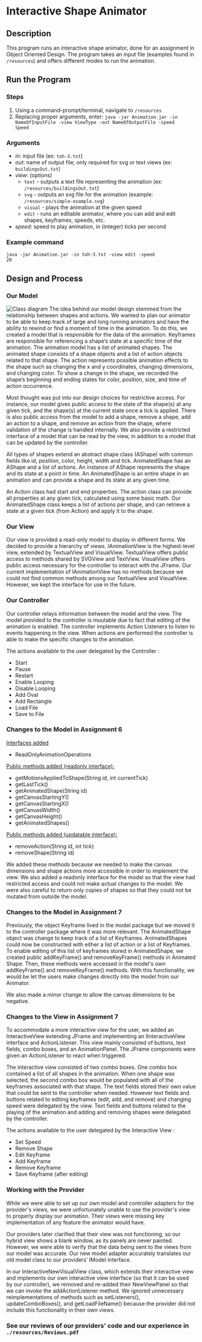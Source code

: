# Interactive Shape Animator
## Description
This program runs an interactive shape animator, done for an assignment in Object Oriented Design. The program takes an input file (examples found in <code>/resources</code>) and offers different modes to run the animation.

## Run the Program
### Steps
1. Using a command-prompt/terminal, navigate to <code><projectRoot>/resources</code>
2. Replacing proper arguments, enter: <code>java -jar Animation.jar -in NameOfInputFile -view ViewType -out NameOfOutputFile -speed Speed</code>
  
### Arguments
  - <i>in</i>: input file (ex: <code>toh-3.txt</code>)
  - <i>out</i>: name of output file; only required for svg or text views (ex: <code>buildingsOut.txt</code>)
  - <i>view</i>: (options)
    - <code>text</code> - outputs a text file representing the animation (ex: <code>/resources/buildingsOut.txt</code>)
    - <code>svg</code> - outputs an svg file for the animation (example: <code>/resources/simple-example.svg</code>)
    - <code>visual</code> - plays the animation at the given speed
    - <code>edit</code> - runs an editable animator, where you can add and edit shapes, keyframes, speeds, etc.
  - <i>speed</i>: speed to play animation, in (integer) ticks per second

### Example command
  <code>java -jar Animation.jar -in toh-3.txt -view edit -speed 20</code>

## Design and Process
### Our Model
![Class diagram](https://d1b10bmlvqabco.cloudfront.net/attach/k3z1ghrz7630h/jc6oeh9j3kx36m/k7z678ligq0g/IMG_0368.jpg)
The idea behind our model design stemmed from the relationship between shapes and actions. 
We wanted to plan our animator to be able to keep track of large and long running animators and 
have the ability to rewind or find a moment of time in the animation. To do this, we created a 
model that is responsible for the data of the animation. Keyframes are responsible for referencing 
a shape’s state at a specific time of the animation. The animation model has a list of animated 
shapes. The animated shape consists of a shape objects and a list of action objects related to that 
shape. The action represents possible animation effects to the shape such as changing the x and y 
coordinates, changing dimensions, and changing color. To show a change in the shape, we recorded 
the shape’s beginning and ending states for color, position, size, and time of action occurrence. 

Most thought was put into our design choices for restrictive access. For instance, our model gives 
public access to the state of the shape(s) at any given tick, and the shape(s) at the current state 
once a tick is applied. There is also public access from the model to add a shape, remove a shape, 
add an action to a shape, and remove an action from the shape, where validation of the change is 
handled internally. We also provide a restricted interface of a model that can be read by the view,
in addition to a model that can be updated by the controller.

All types of shapes extend an abstract shape class (AShape) with common fields like id, position, 
color, height, width and tick. AnimatedShape has an AShape and a list of actions. 
An instance of AShape represents the shape and its state at a point in time. An AnimatedShape is 
an entire shape in an animation and can provide a shape and its state at any given time.

An Action class had start and end properties. The action class can provide all properties at any 
given tick, calculated using some basic math. Our AnimatedShape class keeps a list of actions per 
shape, and can retrieve a state at a given tick (from Action) and apply it to the shape.

### Our View

Our view is provided a read-only model to display in different forms. We decided to provide a 
hierarchy of views. IAnimationView is the highest-level view, extended by TextualView and 
VisualView. TextualView offers public access to methods shared by SVGView and TextView. VisualView 
offers public access necessary for the controller to interact with the JFrame. Our current 
implementation of IAnimationView has no methods because we could not find common methods among 
our TextualView and VisualView. However, we kept the interface for use in the future. 

### Our Controller

Our controller relays information between the model and the view. The model provided to the controller
is muutable due to fact that editing of the animation is enabled. The controller implements Action 
Listeners to listen to events happening in the view. When actions are performed the controller is able
to make the specific changes to the animation. 

The actions available to the user delegated by the Controller :
* Start
* Pause
* Restart
* Enable Looping
* Disable Looping
* Add Oval
* Add Rectangle
* Load File
* Save to File

### Changes to the Model in Assignment 6
<u>Interfaces added</u>
* ReadOnlyAnimationOperations

<u>Public methods added (readonly interface):</u>
* getMotionsAppliedToShape(String id, int currentTick)
* getLastTick()
* getAnimatedShape(String id)
* getCanvasStartingY()
* getCanvasStartingX()
* getCanvasWidth()
* getCanvasHeight()
* getAnimatedShapes()

<u>Public methods added (updatable interface):</u>
* removeAction(String id, int tick)
* removeShape(String id)

We added these methods because we needed to make the canvas dimensions and shape actions more 
accessible in order to implement the view. We also added a readonly interface for the model
so that the view had restricted access and could not make actual changes to the model. We were also
careful to return only copies of shapes so that they could not be mutated from outside the model.

### Changes to the Model in Assignment 7
Previously, the object Keyframe lived in the model package but we moved it to the controller 
package where it was more relevant. The AnimatedShape object was change to keep track of a list of 
Keyframes. AnimatedShapes could now be constructed with either a list of action or a list of 
Keyframes. To enable editing of this list of keyframes stored in AnimatedShape, we created public 
addKeyFrame() and removeKeyFrame() methods in Animated Shape. Then, these methods were accessed in 
the model's own addKeyFrame() and removeKeyFrame() methods. With this functionality, we would be 
let the users make changes directly into the model from our Animator.

We also made a minor change to allow the canvas dimensions to be negative.

### Changes to the View in Assignment 7
To accommodate a more interactive view for the user, we added an InteractiveView extending JFrame 
and implementing an IInteractiveView interface and ActionListener. This view mainly consisted of 
buttons, text fields, combo boxes, and an AnimationPanel. The JFrame components were given an 
ActionListener to react when triggered. 

The interactive view consisted of two combo boxes. One combo box contained a list of all shapes 
in the animation. When one shape was selected, the second combo box would be populated with all 
of the keyframes associated with that shape. The text fields stored their own value that could be 
sent to the controller when needed. However text fields and buttons related to editing keyframes 
(edit, add, and remove) and changing speed were delegated by the view. Text fields and buttons 
related to the playing of the animation and adding and removing shapes were delegated by the
controller. 

The actions available to the user delegated by the Interactive View :
* Set Speed
* Remove Shape
* Edit Keyframe
* Add Keyframe
* Remove Keyframe
* Save Keyframe (after editing)

<h3>Working with the Provider</h3>

While we were able to set up our own model and controller adapters for the provider's views, we
were unfortunately unable to use the provider's view to properly display our animation. Their views 
were missing key implementation of any feature the animator would have. 

Our providers later clarified that their view was not functioning, so our hybrid view shows a blank 
window, as its panels are never painted. However, we were able to verify that the data being sent to the 
views from our model was accurate. Our new model adapter accurately translates our old model class to 
our providers’ IModel interface.

In our InteractiveNewVisualView class, which extends their interactive view and implements our own 
interactive view interface (so that it can be used by our controller), we removed and re-added their 
NewViewPanel so that we can invoke the addActionListener method. We ignored unnecessary 
reimplementations of methods such as setListeners(), updateComboBoxes(), and getLoadFileName() because 
the provider did not include this functionality in their own views. 

### See our reviews of our providers' code and our experience in <code>./resources/Reviews.pdf</code>